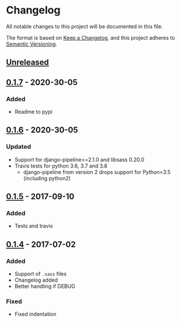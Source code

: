 # Changelog
All notable changes to this project will be documented in this file.

The format is based on [Keep a Changelog](https://keepachangelog.com/en/1.0.0/),
and this project adheres to [Semantic Versioning](https://semver.org/spec/v2.0.0.html).

## [Unreleased]

## [0.1.7] - 2020-30-05
### Added
- Readme to pypi

## [0.1.6] - 2020-30-05
### Updated
- Support for django-pipeline<=2.1.0 and libsass 0.20.0
- Travis tests for python 3.6, 3.7 and 3.8
  - django-pipeline from version 2 drops support for Python<3.5 (including python2)

## [0.1.5] - 2017-09-10
### Added
- Tests and travis

## [0.1.4] - 2017-07-02
### Added
- Support of `.sass` files
- Changelog added
- Better handling if DEBUG

### Fixed
- Fixed indentation

[Unreleased]: https://github.com/sonic182/libsasscompiler/compare/0.1.7...master
[0.1.7]: https://github.com/sonic182/libsasscompiler/compare/0.1.6...0.1.7
[0.1.6]: https://github.com/sonic182/libsasscompiler/compare/0.1.5...0.1.6
[0.1.5]: https://github.com/sonic182/libsasscompiler/compare/v0.1.4...0.1.5
[0.1.4]: https://github.com/sonic182/libsasscompiler/compare/v0.1.3...v0.1.4
[0.1.3]: https://github.com/sonic182/libsasscompiler/compare/v0.1.2...v0.1.3
